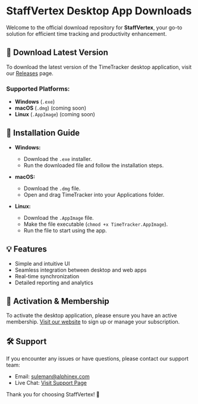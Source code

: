 # StaffVertex Desktop App Downloads

Welcome to the official download repository for **StaffVertex**, your go-to solution for efficient time tracking and productivity enhancement.

## 🚀 Download Latest Version

To download the latest version of the TimeTracker desktop application, visit our [Releases](./releases) page.

### Supported Platforms:
- **Windows** (`.exe`)
- **macOS** (`.dmg`) (coming soon)
- **Linux** (`.AppImage`) (coming soon)

## 📖 Installation Guide

- **Windows:**
  - Download the `.exe` installer.
  - Run the downloaded file and follow the installation steps.

- **macOS:**
  - Download the `.dmg` file.
  - Open and drag TimeTracker into your Applications folder.

- **Linux:**
  - Download the `.AppImage` file.
  - Make the file executable (`chmod +x TimeTracker.AppImage`).
  - Run the file to start using the app.

## 💡 Features

- Simple and intuitive UI
- Seamless integration between desktop and web apps
- Real-time synchronization
- Detailed reporting and analytics

## 🔑 Activation & Membership

To activate the desktop application, please ensure you have an active membership. [Visit our website](https://staffvertex.com) to sign up or manage your subscription.

## 🛠 Support

If you encounter any issues or have questions, please contact our support team:
- Email: suleman@alphinex.com
- Live Chat: [Visit Support Page](https://staffvertex.com)

Thank you for choosing StaffVertex! 🚀

